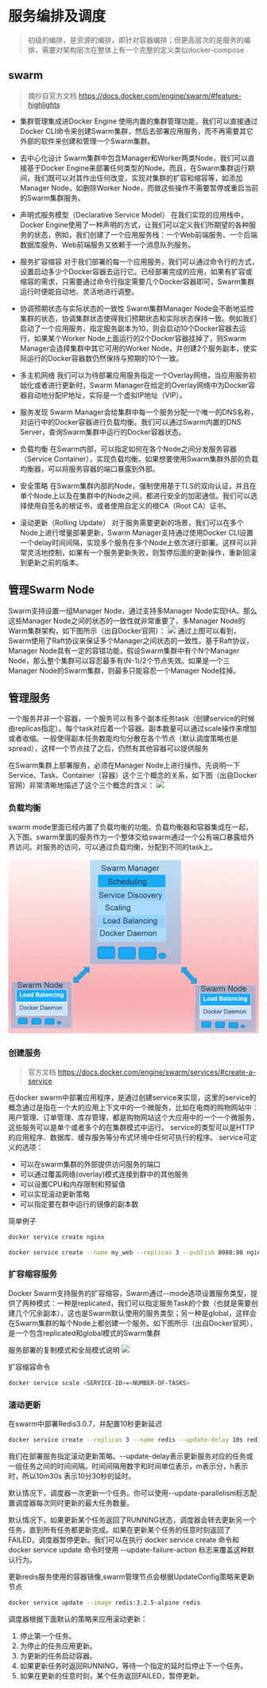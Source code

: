 # 服务编排及调度

> 初级的编排，是资源的编排，即针对容器编排；但更高层次的是服务的编排，需要对架构层次在整体上有一个完整的定义类似docker-compose

## swarm
> 摘抄自官方文档 https://docs.docker.com/engine/swarm/#feature-highlights

- 集群管理集成进Docker Engine
    使用内置的集群管理功能，我们可以直接通过Docker CLI命令来创建Swarm集群，然后去部署应用服务，而不再需要其它外部的软件来创建和管理一个Swarm集群。
    
- 去中心化设计
    Swarm集群中包含Manager和Worker两类Node，我们可以直接基于Docker Engine来部署任何类型的Node。而且，在Swarm集群运行期间，我们既可以对其作出任何改变，实现对集群的扩容和缩容等，如添加Manager Node，如删除Worker Node，而做这些操作不需要暂停或重启当前的Swarm集群服务。
    
- 声明式服务模型（Declarative Service Model）
    在我们实现的应用栈中，Docker Engine使用了一种声明的方式，让我们可以定义我们所期望的各种服务的状态，例如，我们创建了一个应用服务栈：一个Web前端服务、一个后端数据库服务、Web前端服务又依赖于一个消息队列服务。
    
- 服务扩容缩容
    对于我们部署的每一个应用服务，我们可以通过命令行的方式，设置启动多少个Docker容器去运行它。已经部署完成的应用，如果有扩容或缩容的需求，只需要通过命令行指定需要几个Docker容器即可，Swarm集群运行时便能自动地、灵活地进行调整。
    
- 协调预期状态与实际状态的一致性
    Swarm集群Manager Node会不断地监控集群的状态，协调集群状态使得我们预期状态和实际状态保持一致。例如我们启动了一个应用服务，指定服务副本为10，则会启动10个Docker容器去运行，如果某个Worker Node上面运行的2个Docker容器挂掉了，则Swarm Manager会选择集群中其它可用的Worker Node，并创建2个服务副本，使实际运行的Docker容器数仍然保持与预期的10个一致。
    
- 多主机网络
    我们可以为待部署应用服务指定一个Overlay网络，当应用服务初始化或者进行更新时，Swarm Manager在给定的Overlay网络中为Docker容器自动地分配IP地址，实际是一个虚拟IP地址（VIP）。
    
- 服务发现
    Swarm Manager会给集群中每一个服务分配一个唯一的DNS名称，对运行中的Docker容器进行负载均衡。我们可以通过Swarm内置的DNS Server，查询Swarm集群中运行的Docker容器状态。
    
- 负载均衡
    在Swarm内部，可以指定如何在各个Node之间分发服务容器（Service Container），实现负载均衡。如果想要使用Swarm集群外部的负载均衡器，可以将服务容器的端口暴露到外部。
    
- 安全策略
    在Swarm集群内部的Node，强制使用基于TLS的双向认证，并且在单个Node上以及在集群中的Node之间，都进行安全的加密通信。我们可以选择使用自签名的根证书，或者使用自定义的根CA（Root CA）证书。
    
- 滚动更新（Rolling Update）
    对于服务需要更新的场景，我们可以在多个Node上进行增量部署更新，Swarm Manager支持通过使用Docker CLI设置一个delay时间间隔，实现多个服务在多个Node上依次进行部署。这样可以非常灵活地控制，如果有一个服务更新失败，则暂停后面的更新操作，重新回滚到更新之前的版本。
    
## 管理Swarm Node
Swarm支持设置一组Manager Node，通过支持多Manager Node实现HA。那么这些Manager Node之间的状态的一致性就非常重要了，多Manager Node的Warm集群架构，如下图所示（出自Docker官网）：
![](https://docs.docker.com/engine/swarm/images/swarm-diagram.png)
通过上图可以看到，Swarm使用了Raft协议来保证多个Manager之间状态的一致性。基于Raft协议，Manager Node具有一定的容错功能，假设Swarm集群中有个N个Manager Node，那么整个集群可以容忍最多有(N-1)/2个节点失效。如果是一个三Manager Node的Swarm集群，则最多只能容忍一个Manager Node挂掉。

## 管理服务
一个服务并非一个容器，一个服务可以有多个副本任务task（创建service的时候由replicas指定）。每个task对应着一个容器。副本数量可以通过scale操作来增加或者收缩。一般使得副本任务数能均匀分散在各个节点（默认调度策略也是spread），这样一个节点挂了之后，仍然有其他容器可以提供服务

在Swarm集群上部署服务，必须在Manager Node上进行操作。先说明一下Service、Task、Container（容器）这个三个概念的关系，如下图（出自Docker官网）非常清晰地描述了这个三个概念的含义：
![](http://img.dockerinfo.net/2017/03/20170315210902.jpg)

### 负载均衡
swarm mode里面已经内置了负载均衡的功能。负载均衡器和容器集成在一起，入下图。swarm里面的服务作为一个整体交给swarm通过一个公有端口暴露给外界访问。对服务的访问，可以通过负载均衡，分配到不同的task上。

![](/images/ipvs.png)

### 创建服务

> 官方文档 https://docs.docker.com/engine/swarm/services/#create-a-service

在docker swarm中部署应用程序，是通过创建service来实现，这里的service的概念通过是指在一个大的应用上下文中的一个微服务，比如在电商的购物网站中：用户管理、订单管理、库存管理，都是购物网站这个大应用中的一个一个微服务，这些服务可以是单个或者多个的在集群模式中运行。
service的类型可以是HTTP的应用程序、数据库、缓存服务等分布式环境中任何可执行的程序。
service可定义的选项：

- 可以在swarm集群的外部提供访问服务的端口
- 可以通过覆盖网络(overlay)模式连接到群中的其他服务
- 可以设置CPU和内存限制和预留值
- 可以实现滚动更新策略
- 可以指定要在群中运行的镜像的副本数

简单例子
```bash
docker service create nginx
```

```bash
docker service create --name my_web --replicas 3 --publish 8080:80 nginx
```

### 扩容缩容服务

Docker Swarm支持服务的扩容缩容，Swarm通过--mode选项设置服务类型，提供了两种模式：一种是replicated，我们可以指定服务Task的个数（也就是需要创建几个冗余副本），这也是Swarm默认使用的服务类型；另一种是global，这样会在Swarm集群的每个Node上都创建一个服务。如下图所示（出自Docker官网），是一个包含replicated和global模式的Swarm集群

服务部署的复制模式和全局模式说明
![](https://docs.docker.com/engine/swarm/images/replicated-vs-global.png)

扩容缩容命令
```bash
docker service scale <SERVICE-ID>=<NUMBER-OF-TASKS>
```
### 滚动更新

在swarm中部署Redis3.0.7，并配置10秒更新延迟
```bash
docker service create --replicas 3 --name redis --update-delay 10s redis:3.0.7-alpine
```
我们在部署服务指定滚动更新策略。--update-delay表示更新服务对应的任务或一组任务之间的时间间隔。时间间隔用数字和时间单位表示，m表示分，h表示时，所以10m30s 表示10分30秒的延时。

默认情况下，调度器一次更新一个任务。你可以使用--update-parallelism标志配置调度器每次同时更新的最大任务数量。

默认情况下，如果更新某个任务返回了RUNNING状态，调度器会转去更新另一个任务，直到所有任务都更新完成。如果在更新某个任务的任意时刻返回了FAILED，调度器暂停更新。我们可以在执行 docker service create 命令和 docker service update 命令时使用 --update-failure-action 标志来覆盖这种默认行为。

更新redis服务使用的容器镜像,swarm管理节点会根据UpdateConfig策略来更新节点
```bash
docker service update --image redis:3.2.5-alpine redis 
```

调度器根据下面默认的策略来应用滚动更新：

1. 停止第一个任务。
2. 为停止的任务应用更新。
3. 为更新的任务启动容器。
4. 如果更新任务时返回RUNNING，等待一个指定的延时后停止下一个任务。
5. 如果在更新的任意时刻，某个任务返回FAILED，暂停更新。

